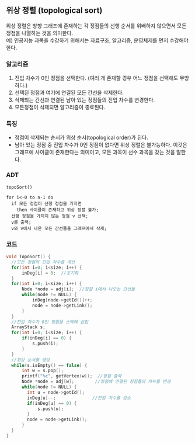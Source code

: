 ## 위상 정렬 (topological sort)
위상 정렬은 방향 그래프에 존재하는 각 정점들의 선행 순서를 위배하지 않으면서 모든 정점을 나열하는 것을 의미한다.    
예) 인공지능 과목을 수강하기 위해서는 자료구조, 알고리즘, 운영체제를 먼저 수강해야 한다. 

### 알고리즘 
1. 진입 차수가 0인 정점을 선택한다. (여러 개 존재할 경우 어느 정점을 선택해도 무방하다.)
2. 선택된 정점과 여기에 연결된 모든 간선을 삭제한다.
3. 삭제되는 간선과 연결된 남아 있는 정점들의 진입 차수를 변경한다.
4. 모든정점이 삭제되면 알고리즘이 종료된다.

### 특징
* 정점이 삭제되는 순서가 위상 순서(topological order)가 된다.
* 남아 있는 정점 중 진입 차수가 0인 정점이 없다면 위상 정렬은 불가능하다. 이것은 그래프에 사이클이 존재한다는 의미이고, 모든 과목이 선수 과목을 갖는 것을 말한다.

### ADT
```
topoSort()

for i<-0 to n-1 do
  if 모든 정점이 선행 정점을 가지면
    then 사이클이 존재하고 위상 정렬 불가;
  선행 정점을 가지지 않는 정점 v 선택;
  v를 출력;
  v와 v에서 나온 모든 간선들을 그래프에서 삭제;
```

### 코드
```C++
void TopoSort() {
  //모든 정점의 진입 차수를 계산
  for(int i=0; i<size; i++) {
      inDeg[i] = 0;  //초기화
  }
  for(int i=0; i<size; i++) {
      Node *node = adj[i];  //정점 i에서 나오는 간선들
      while(node != NULL) {
          inDeg[node->getId()]++;
          node = node->getLink();
      }
  }
  //진입 차수가 0인 정점을 스택에 삽입
  ArrayStack s;
  for(int i=0; i<size; i++) {
      if(inDeg[i] == 0) {
          s.push(i);
      }
  }
  //위상 순서를 생성
  while(s.isEmpty() == false) {
      int w = s.pop();
      printf("%c", getVertex(w));  //정점 출력
      Node *node = adj[w];        //정점에 연결된 정점들의 차수를 변경
      while(node != NULL) {
        int u = node->getId();
        inDeg[u]--;              //진입 차수를 감소
        if(inDeg[u] == 0) {
            s.push(u);
        }
        node = node->getLink();
      }
  }
}
```
